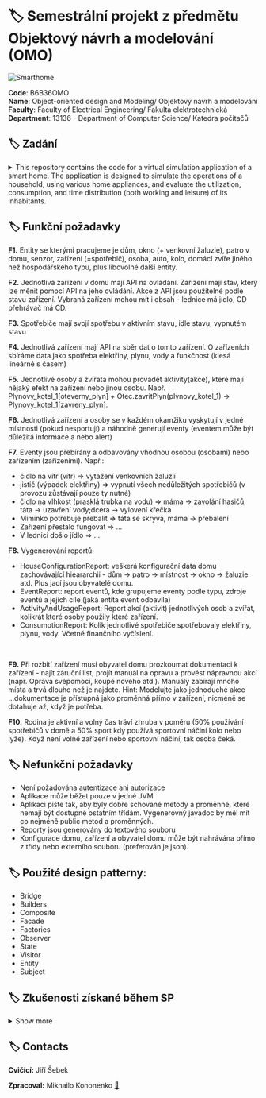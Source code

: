 # :label: Semestrální projekt z předmětu Objektový návrh a modelování  (OMO)

![Smarthome](https://gitlab.fel.cvut.cz/krossale/omo-pro/-/raw/main/images/home.png)

**Code**: B6B36OMO <br>
**Name**: Object-oriented design and Modeling/ Objektový návrh a modelování <br>
**Faculty**: Faculty of Electrical Engineering/ Fakulta elektrotechnická <br>
**Department**: 13136 - Department of Computer Science/ Katedra počítačů <br>

## :label: Zadání
<details><summary> This repository contains the code for a virtual simulation application of a smart home. The application is designed to simulate the operations of a household, using various home appliances, and evaluate the utilization, consumption, and time distribution (both working and leisure) of its inhabitants. </summary>
<br>


## :label: Description
The application is part of a project undertaken at the Faculty of Electrical Engineering, specifically within the Department of Computer Science (13136 - Katedra počítačů). It aims to create a complex simulation interacting with various entities such as houses, windows, blinds, floors, sensors, appliances, and even animals, to demonstrate the functioning of a smart home environment.

## :label: Features
**API Integration for Home Devices** Control and monitor devices using their respective APIs. Devices have states that can be modified accordingly.
**Data Collection** Collect data on electricity, gas, and water consumption as well as device functionality over time.
**Event Handling** Process events based on the type of event and the entity handling it. Examples include handling power outages, water leaks, and food shortages.
**Activity Simulation** Simulate daily activities of humans and pets affecting other entities or devices within the home.
**Report Generation** Create various reports such as house configuration, event logs, activity and usage summaries, and consumption metrics.
**Vytvořit aplikaci pro virtuální simulaci inteligentního domu, kde simulujeme chod domácnosti, používáme jednotlivá zařízení domu a vyhodnocujeme využití, spotřebu, volný a pracovní čas jednotlivých osob.** <br><br>
[**Odkaz na zadaní**](https://docs.google.com/document/d/1Y3EAonMWISGIhRqEhg9kaIxJZLXauUrZPiCyVq_LtEg/)


</details>

## :label: Funkční požadavky

**F1.** Entity se kterými pracujeme je dům, okno (+ venkovní žaluzie), patro v domu, senzor, zařízení (=spotřebič), osoba, auto, kolo, domácí zvíře jiného než hospodářského typu, plus libovolné další entity. <br>

**F2.** Jednotlivá zařízení v domu mají API na ovládání. Zařízení mají stav, který lze měnit pomocí API na jeho ovládání. Akce z API jsou použitelné podle stavu zařízení. Vybraná zařízení mohou mít i obsah - lednice má jídlo, CD přehrávač má CD.<br>

**F3.** Spotřebiče mají svojí spotřebu v aktivním stavu, idle stavu, vypnutém stavu<br>

**F4.** Jednotlivá zařízení mají API na sběr dat o tomto zařízení. O zařízeních sbíráme data jako spotřeba elektřiny, plynu, vody a funkčnost (klesá lineárně s časem)<br>

**F5.** Jednotlivé osoby a zvířata mohou provádět aktivity(akce), které mají nějaký efekt na zařízení nebo jinou osobu. Např. Plynovy_kotel_1[oteverny_plyn] + Otec.zavritPlyn(plynovy_kotel_1) -> Plynovy_kotel_1[zavreny_plyn].<br>

**F6.** Jednotlivá zařízení a osoby se v každém okamžiku vyskytují v jedné místnosti (pokud nesportují) a náhodně generují eventy (eventem může být důležitá informace a nebo alert)<br>

**F7.** Eventy jsou přebírány a odbavovány vhodnou osobou (osobami) nebo zařízením (zařízeními). Např.:
- čidlo na vítr (vítr) => vytažení venkovních žaluzií
- jistič (výpadek elektřiny) => vypnutí všech nedůležitých spotřebičů (v provozu zůstávají pouze ty nutné)
- čidlo na vlhkost (prasklá trubka na vodu) => máma -> zavolání hasičů, táta -> uzavření vody;dcera -> vylovení křečka
- Miminko potřebuje přebalit => táta se skrývá, máma -> přebalení
- Zařízení přestalo fungovat => …
- V lednici došlo jídlo => ...<br>

**F8.** Vygenerování reportů:
- HouseConfigurationReport: veškerá konfigurační data domu zachovávající hieararchii - dům -> patro -> místnost -> okno -> žaluzie atd. Plus jací jsou obyvatelé domu.
- EventReport: report eventů, kde grupujeme eventy podle typu, zdroje eventů a jejich cíle (jaká entita event odbavila)
- ActivityAndUsageReport: Report akcí (aktivit) jednotlivých osob a zvířat, kolikrát které osoby použily které zařízení.
- ConsumptionReport: Kolik jednotlivé spotřebiče spotřebovaly elektřiny, plynu, vody. Včetně finančního vyčíslení.
<br>

**F9.** Při rozbití zařízení musí obyvatel domu prozkoumat dokumentaci k zařízení - najít záruční list, projít manuál na opravu a provést nápravnou akcí (např. Oprava svépomocí, koupě nového atd.). Manuály zabírají mnoho místa a trvá dlouho než je najdete. Hint: Modelujte jako jednoduché akce ...dokumentace je přístupná jako proměnná přímo v zařízení, nicméně se dotahuje až, když je potřeba.<br>

**F10.** Rodina je aktivní a volný čas tráví zhruba v poměru (50% používání spotřebičů v domě a 50% sport kdy používá sportovní náčiní kolo nebo lyže). Když není volné zařízení nebo sportovní náčiní, tak osoba čeká.



## :label: Nefunkční požadavky

- Není požadována autentizace ani autorizace<br>
- Aplikace může běžet pouze v jedné JVM<br>
- Aplikaci pište tak, aby byly dobře schované metody a proměnné, které nemají být dostupné ostatním třídám. Vygenerovný javadoc by měl mít co nejméně public metod a proměnných.<br>
- Reporty jsou generovány do textového souboru<br>
- Konfigurace domu, zařízení a obyvatel domu může být nahrávána přímo z třídy nebo externího souboru (preferován je json).


## :label: Použité design patterny:
- Bridge	
- Builders	
- Composite	
- Facade	
- Factories	
- Observer	
- State	
- Visitor	
- Entity
- Subject


## :label: Zkušenosti získané během SP

<details><summary> Show more </summary><br>

Začali jsme tvorbou diagramu, který následně prošel několika proměnami. Dalé následovalo vytvoření kódu, laděného podle našeho vytvořeného diagramu. Během projektu prošly naše modely řadou vylepšení.<br>

Realizace všech Design Patternů pro nás byla novou zkušeností. Díky konzultacím s učitelem jsme neustále zdokonalovali náš projekt a každá setkání s ním přinášela viditelný posun vpřed. Měli jsme také možnost konzultovat s učitelem i na cvičení.<br>

S ohledem na naši předchozí nezkušenost s Design Patterny to bylo náročné, ale přesto jsme věnovali veškeré úsilí tomu, abychom se s touto novou výzvou vyrovnali. <br>

Celkově nás tato práce na projektu nadchla. Hlavním ponaučením pro mě bylo zjištění, že používání Design Patternů jako konceptuálního řešení konkrétních problémů nejen šetří čas, ale zároveň zvyšuje efektivitu a minimalizuje riziko vzniku chyb.


</details>


## :label: Contacts

**Cvičící:** Jiří Šebek <br>

**Zpracoval:** Mikhailo Kononenko **[📧](mailto:kononmi1@fel.czut.cz)**<br>

